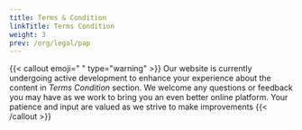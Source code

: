 ```yaml
---
title: Terms & Condition
linkTitle: Terms Condition
weight: 3
prev: /org/legal/pap
---
```



{{< callout emoji=" " type="warning" >}}
Our website is currently undergoing active development to enhance your experience about the content in *Terms Condition* section. We welcome any questions or feedback you may have as we work to bring you an even better online platform. Your patience and input are valued as we strive to make improvements
{{< /callout >}}
